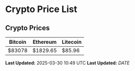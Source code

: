 # Crypto Price List

## Crypto Prices
| Bitcoin | Ethereum | Litecoin |
| ------- | -------- | -------- |
| $83078 | $1829.65 | $85.96 |
**Last Updated:** 2025-03-30 10:49 UTC
**Last Updated:** $DATE$
